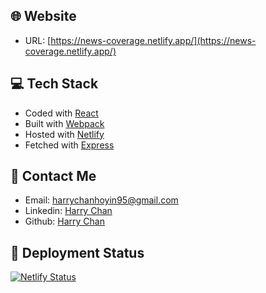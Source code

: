 ## 🌐 Website
- URL: [https://news-coverage.netlify.app/](https://news-coverage.netlify.app/)

## 💻 Tech Stack

- Coded with [React](https://reactjs.org/)
- Built with [Webpack](https://webpack.js.org/)
- Hosted with [Netlify](https://www.netlify.com/)
- Fetched with [Express](https://expressjs.com/)

## :email: Contact Me

- Email: [harrychanhoyin95@gmail.com](mailto:harrychanhoyin95@gmail.com)
- Linkedin: [Harry Chan](https://www.linkedin.com/in/harry-chan-045740b7/)
- Github: [Harry Chan](https://github.com/harrychanhoyin95)

## 💫 Deployment Status

[![Netlify Status](https://api.netlify.com/api/v1/badges/5b311a79-2247-421f-8d1a-31a411befede/deploy-status)](https://app.netlify.com/sites/news-coverage/deploys)